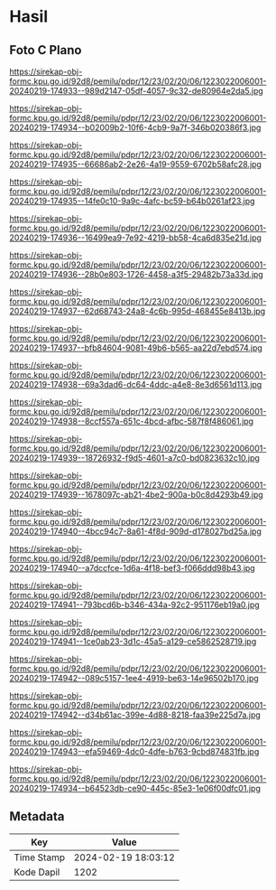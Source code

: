 # Hasil

## Foto C Plano

https://sirekap-obj-formc.kpu.go.id/92d8/pemilu/pdpr/12/23/02/20/06/1223022006001-20240219-174933--989d2147-05df-4057-9c32-de80964e2da5.jpg

https://sirekap-obj-formc.kpu.go.id/92d8/pemilu/pdpr/12/23/02/20/06/1223022006001-20240219-174934--b02009b2-10f6-4cb9-9a7f-346b020386f3.jpg

https://sirekap-obj-formc.kpu.go.id/92d8/pemilu/pdpr/12/23/02/20/06/1223022006001-20240219-174935--66686ab2-2e26-4a19-9559-6702b58afc28.jpg

https://sirekap-obj-formc.kpu.go.id/92d8/pemilu/pdpr/12/23/02/20/06/1223022006001-20240219-174935--14fe0c10-9a9c-4afc-bc59-b64b0261af23.jpg

https://sirekap-obj-formc.kpu.go.id/92d8/pemilu/pdpr/12/23/02/20/06/1223022006001-20240219-174936--16499ea9-7e92-4219-bb58-4ca6d835e21d.jpg

https://sirekap-obj-formc.kpu.go.id/92d8/pemilu/pdpr/12/23/02/20/06/1223022006001-20240219-174936--28b0e803-1726-4458-a3f5-29482b73a33d.jpg

https://sirekap-obj-formc.kpu.go.id/92d8/pemilu/pdpr/12/23/02/20/06/1223022006001-20240219-174937--62d68743-24a8-4c6b-995d-468455e8413b.jpg

https://sirekap-obj-formc.kpu.go.id/92d8/pemilu/pdpr/12/23/02/20/06/1223022006001-20240219-174937--bfb84604-9081-49b6-b565-aa22d7ebd574.jpg

https://sirekap-obj-formc.kpu.go.id/92d8/pemilu/pdpr/12/23/02/20/06/1223022006001-20240219-174938--69a3dad6-dc64-4ddc-a4e8-8e3d6561d113.jpg

https://sirekap-obj-formc.kpu.go.id/92d8/pemilu/pdpr/12/23/02/20/06/1223022006001-20240219-174938--8ccf557a-651c-4bcd-afbc-587f8f486061.jpg

https://sirekap-obj-formc.kpu.go.id/92d8/pemilu/pdpr/12/23/02/20/06/1223022006001-20240219-174939--18726932-f9d5-4601-a7c0-bd0823632c10.jpg

https://sirekap-obj-formc.kpu.go.id/92d8/pemilu/pdpr/12/23/02/20/06/1223022006001-20240219-174939--1678097c-ab21-4be2-900a-b0c8d4293b49.jpg

https://sirekap-obj-formc.kpu.go.id/92d8/pemilu/pdpr/12/23/02/20/06/1223022006001-20240219-174940--4bcc94c7-8a61-4f8d-909d-d178027bd25a.jpg

https://sirekap-obj-formc.kpu.go.id/92d8/pemilu/pdpr/12/23/02/20/06/1223022006001-20240219-174940--a7dccfce-1d6a-4f18-bef3-f066ddd98b43.jpg

https://sirekap-obj-formc.kpu.go.id/92d8/pemilu/pdpr/12/23/02/20/06/1223022006001-20240219-174941--793bcd6b-b346-434a-92c2-951176eb19a0.jpg

https://sirekap-obj-formc.kpu.go.id/92d8/pemilu/pdpr/12/23/02/20/06/1223022006001-20240219-174941--1ce0ab23-3d1c-45a5-a129-ce5862528719.jpg

https://sirekap-obj-formc.kpu.go.id/92d8/pemilu/pdpr/12/23/02/20/06/1223022006001-20240219-174942--089c5157-1ee4-4919-be63-14e96502b170.jpg

https://sirekap-obj-formc.kpu.go.id/92d8/pemilu/pdpr/12/23/02/20/06/1223022006001-20240219-174942--d34b61ac-399e-4d88-8218-faa39e225d7a.jpg

https://sirekap-obj-formc.kpu.go.id/92d8/pemilu/pdpr/12/23/02/20/06/1223022006001-20240219-174943--efa59469-4dc0-4dfe-b763-9cbd874831fb.jpg

https://sirekap-obj-formc.kpu.go.id/92d8/pemilu/pdpr/12/23/02/20/06/1223022006001-20240219-174934--b64523db-ce90-445c-85e3-1e06f00dfc01.jpg


## Metadata

| Key        | Value               |
| ---------- | ------------------- |
| Time Stamp | 2024-02-19 18:03:12 |
| Kode Dapil | 1202                |



